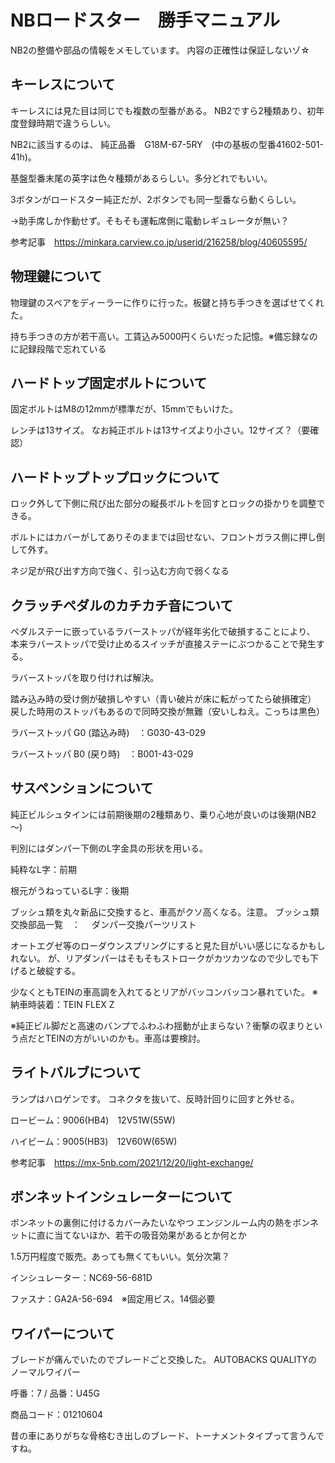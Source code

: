 # NBロードスター　勝手マニュアル

NB2の整備や部品の情報をメモしています。
内容の正確性は保証しないゾ☆

## キーレスについて

キーレスには見た目は同じでも複数の型番がある。
NB2ですら2種類あり、初年度登録時期で違うらしい。

NB2に該当するのは、
純正品番　G18M-67-5RY　(中の基板の型番41602-501-41h)。

基盤型番末尾の英字は色々種類があるらしい。多分どれでもいい。

3ボタンがロードスター純正だが、2ボタンでも同一型番なら動くらしい。

→助手席しか作動せず。そもそも運転席側に電動レギュレータが無い？

参考記事　https://minkara.carview.co.jp/userid/216258/blog/40605595/

## 物理鍵について

物理鍵のスペアをディーラーに作りに行った。板鍵と持ち手つきを選ばせてくれた。

持ち手つきの方が若干高い。工賃込み5000円くらいだった記憶。※備忘録なのに記録段階で忘れている



## ハードトップ固定ボルトについて

固定ボルトはM8の12mmが標準だが、15mmでもいけた。

レンチは13サイズ。
なお純正ボルトは13サイズより小さい。12サイズ？（要確認）



## ハードトップトップロックについて

ロック外して下側に飛び出た部分の縦長ボルトを回すとロックの掛かりを調整できる。

ボルトにはカバーがしてありそのままでは回せない、フロントガラス側に押し倒して外す。

ネジ足が飛び出す方向で強く、引っ込む方向で弱くなる



## クラッチペダルのカチカチ音について

ペダルステーに嵌っているラバーストッパが経年劣化で破損することにより、
本来ラバーストッパで受け止めるスイッチが直接ステーにぶつかることで発生する。

ラバーストッパを取り付ければ解決。

踏み込み時の受け側が破損しやすい（青い破片が床に転がってたら破損確定）
戻した時用のストッパもあるので同時交換が無難（安いしねえ。こっちは黒色）

ラバーストッパ G0 (踏込み時)　：G030-43-029

ラバーストッパ B0 (戻り時)　：B001-43-029 




## サスペンションについて

純正ビルシュタインには前期後期の2種類あり、乗り心地が良いのは後期(NB2～)

判別にはダンパー下側のL字金具の形状を用いる。

純粋なL字：前期

根元がうねっているL字：後期

ブッシュ類を丸々新品に交換すると、車高がクソ高くなる。注意。
ブッシュ類交換部品一覧　：　 ダンパー交換パーツリスト

オートエグゼ等のローダウンスプリングにすると見た目がいい感じになるかもしれない。
が、リアダンパーはそもそもストロークがカツカツなので少しでも下げると破綻する。

少なくともTEINの車高調を入れてるとリアがバッコンバッコン暴れていた。
※納車時装着：TEIN FLEX Z

※純正ビル脚だと高速のバンプでふわふわ揺動が止まらない？衝撃の収まりという点だとTEINの方がいいのかも。車高は要検討。




## ライトバルブについて

ランプはハロゲンです。
コネクタを抜いて、反時計回りに回すと外せる。

ロービーム：9006(HB4)　12V51W(55W) 

ハイビーム：9005(HB3)　12V60W(65W)

参考記事　https://mx-5nb.com/2021/12/20/light-exchange/



## ボンネットインシュレーターについて

ボンネットの裏側に付けるカバーみたいなやつ
エンジンルーム内の熱をボンネットに直に当てないほか、若干の吸音効果があるとか何とか

1.5万円程度で販売。あっても無くてもいい。気分次第？

インシュレーター：NC69-56-681D

ファスナ：GA2A-56-694　※固定用ビス。14個必要

## ワイパーについて

ブレードが痛んでいたのでブレードごと交換した。
AUTOBACKS QUALITYのノーマルワイパー

呼番：7 / 品番：U45G

商品コード：01210604

昔の車にありがちな骨格むき出しのブレード、トーナメントタイプって言うんですね。




